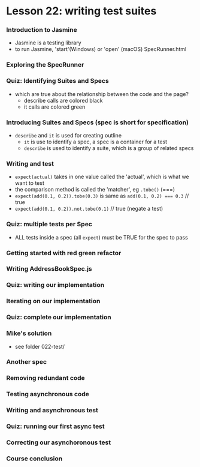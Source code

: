 # Lesson 22: writing test suites

### Introduction to Jasmine
* Jasmine is a testing library
* to run Jasmine, 'start'(Windows) or 'open' (macOS) SpecRunner.html

### Exploring the SpecRunner
### Quiz: Identifying Suites and Specs
* which are true about the relationship between the code and the page?
  * describe calls are colored black
  * it calls are colored green

### Introducing Suites and Specs (spec is short for specification)
* `describe` and `it` is used for creating outline
  * `it` is use to identify a spec, a spec is a container for a test
  * `describe` is used to identify a suite, which is a group of related specs

### Writing and test
* `expect(actual)` takes in one value called the 'actual', which is what we want to test
* the comparison method is called the 'matcher', eg `.tobe()` (===)
* `expect(add(0.1, 0.2)).tobe(0.3)` is same as `add(0.1, 0.2) === 0.3` // true
* `expect(add(0.1, 0.2)).not.tobe(0.1)` // true (negate a test)

### Quiz: multiple tests per Spec
* ALL tests inside a spec (all `expect`) must be TRUE for the spec to pass

### Getting started with red green refactor
### Writing AddressBookSpec.js

### Quiz: writing our implementation
### Iterating on our implementation
### Quiz: complete our implementation
### Mike's solution
* see folder 022-test/

### Another spec
### Removing redundant code
### Testing asynchronous code
### Writing and asynchronous test
### Quiz: running our first async test
### Correcting our asynchoronous test
### Course conclusion
